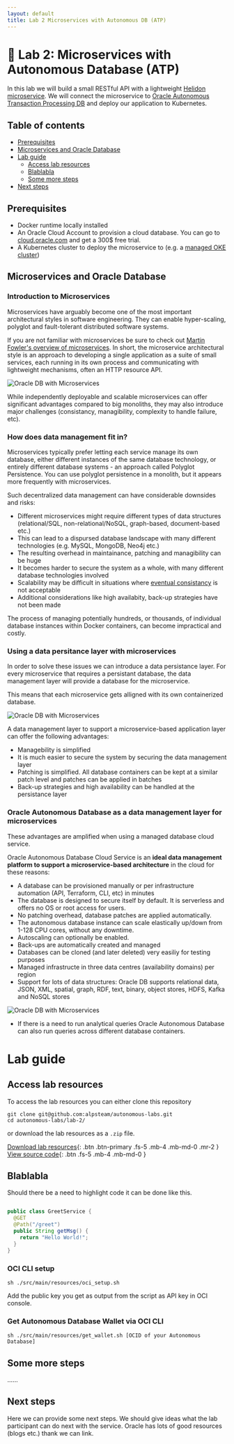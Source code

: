 ```yaml
---
layout: default
title: Lab 2 Microservices with Autonomous DB (ATP)
---
```


# 🚀 Lab 2: Microservices with Autonomous Database (ATP)

In this lab we will build a small RESTful API with a lightweight [Helidon microservice](https://helidon.io). We will connect the microservice to [Oracle Autonomous Transaction Processing DB](https://www.oracle.com/database/what-is-autonomous-database.html) and deploy our application to Kubernetes.

## Table of contents

* [Prerequisites](#prerequisites)
* [Microservices and Oracle Database](#microservices-and-oracle-database)
* [Lab guide](#lab-guide)
   * [Access lab resources](#access-lab-resources)
   * [Blablabla](#blablabla)
   * [Some more steps](#some-more-steps)
* [Next steps](#next-steps)

## Prerequisites

- Docker runtime locally installed
- An Oracle Cloud Account to provision a cloud database. You can go to [cloud.oracle.com](https://cloud.oracle.com) and get a 300$ free trial.
- A Kubernetes cluster to deploy the microservice to (e.g. a [managed OKE cluster](https://docs.cloud.oracle.com/iaas/Content/ContEng/Concepts/contengoverview.htm))

## Microservices and Oracle Database

### Introduction to Microservices

Microservices have arguably become one of the most important architectural styles in software engineering. They can enable hyper-scaling, polyglot and fault-tolerant distributed software systems.

If you are not familiar with microservices be sure to check out [Martin Fowler's overview of microservices](https://martinfowler.com/articles/microservices.html). In short, the microservice architectural style is an approach to developing a single application as a suite of small services, each running in its own process and communicating with lightweight mechanisms, often an HTTP resource API. 

![Oracle DB with Microservices](images/monolith-vs-microservices.png)

While independently deployable and scalable microservices can offer significant advantages compared to big monoliths, they may also introduce major challenges (consistancy, managibility, complexity to handle failure, etc).

### How does data management fit in?

Microservices typically prefer letting each service manage its own database, either different instances of the same database technology, or entirely different database systems - an approach called Polyglot Persistence. You can use polyglot persistence in a monolith, but it appears more frequently with microservices.

Such decentralized data management can have considerable downsides and risks:

- Different microservices might require different types of data structures (relational/SQL, non-relational/NoSQL, graph-based, document-based etc.)
- This can lead to a dispursed database landscape with many different technologies (e.g. MySQL, MongoDB, Neo4j etc.)
- The resulting overhead in maintainance, patching and managibility can be huge
- It becomes harder to secure the system as a whole, with many different database technologies involved
- Scalability may be difficult in situations where [eventual consistancy](https://martinfowler.com/articles/microservice-trade-offs.html#consistency) is not acceptable
- Additional considerations like high availabity, back-up strategies have not been made

The process of managing potentially hundreds, or thousands, of individual database instances within Docker containers, can become impractical and costly.

### Using a data persitance layer with microservices

In order to solve these issues we can introduce a data persistance layer. For every microservice that requires a persistant database, the data management layer will provide a database for the microservice.

This means that each microservice gets alligned with its own containerized database.

![Oracle DB with Microservices](images/oracle-db-microservices.png)

A data management layer to support a microservice-based application layer can offer the following advantages:

- Managebility is simplified
- It is much easier to secure the system by securing the data management layer
- Patching is simplified. All database containers can be kept at a similar patch level and patches can be applied in batches
- Back-up strategies and high availability can be handled at the persistance layer

### Oracle Autonomous Database as a data management layer for microservices

These advantages are amplified when using a managed database cloud service. 

Oracle Autonomous Database Cloud Service is an **ideal data management platform to support a microservice-based architecture** in the cloud for these reasons:

- A database can be provisioned manually or per infrastructure automation (API, Terraform, CLI, etc) in minutes
- The database is designed to secure itself by default. It is serverless and offers no OS or root access for users.
- No patching overhead, database patches are applied automatically.
- The autonomous database instance can scale elastically up/down from 1-128 CPU cores, without any downtime.
- Autoscaling can optionally be enabled.
- Back-ups are automatically created and managed
- Databases can be cloned (and later deleted) very easiliy for testing purposes
- Managed infrastructe in three data centres (availability domains) per region
- Support for lots of data structures: Oracle DB supports relational data, JSON, XML, spatial, graph, RDF,  text, binary, object stores, HDFS, Kafka and NoSQL stores

![Oracle DB with Microservices](images/oracle-db-as-data-platform.png)

- If there is a need to run analytical queries Oracle Autonomous Database can also run queries across different database containers.

# Lab guide

## Access lab resources

To access the lab resources you can either clone this repository 

```shell
git clone git@github.com:alpsteam/autonomous-labs.git
cd autonomous-labs/lab-2/
```

or download the lab resources as a `.zip` file.

[Download lab resources](https://github.com/alpsteam/autonomous-labs/raw/master/lab-2/lab-2-resources.zip){: .btn .btn-primary .fs-5 .mb-4 .mb-md-0 .mr-2 } [View source code](https://github.com/alpsteam/autonomous-labs/tree/master/lab-2/lab-2-resources){: .btn .fs-5 .mb-4 .mb-md-0 }

## Blablabla

Should there be a need to highlight code it can be done like this.

```java

public class GreetService {
  @GET
  @Path("/greet")
  public String getMsg() {
    return "Hello World!";
  }
}

```

### OCI CLI setup

```
sh ./src/main/resources/oci_setup.sh

```

Add the public key you get as output from the script as API key in OCI console.


### Get Autonomous Database Wallet via OCI CLI

```
sh ./src/main/resources/get_wallet.sh [OCID of your Autonomous Database]
```


## Some more steps

......

## Next steps

Here we can provide some next steps. We should give ideas what the lab participant can do next with the service. Oracle has lots of good resources (blogs etc.) thank we can link. 


